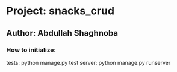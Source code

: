 # Project: snacks_crud

## Author: Abdullah Shaghnoba

### How to initialize:
tests:  python manage.py test 
server:  python manage.py runserver 